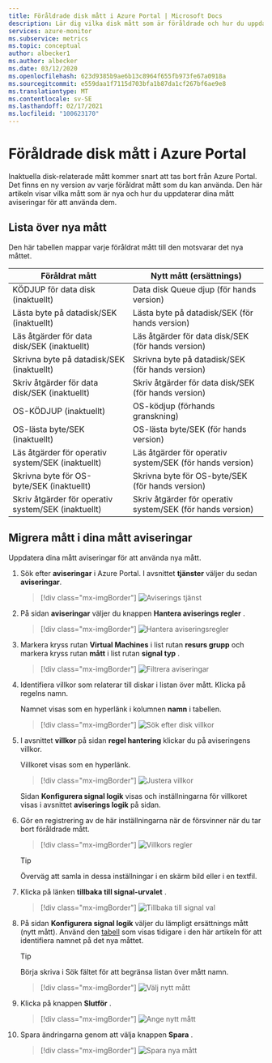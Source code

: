 ```yaml
---
title: Föråldrade disk mått i Azure Portal | Microsoft Docs
description: Lär dig vilka disk mått som är föråldrade och hur du uppdaterar mått aviseringar för att använda nya mått.
services: azure-monitor
ms.subservice: metrics
ms.topic: conceptual
author: albecker1
ms.author: albecker
ms.date: 03/12/2020
ms.openlocfilehash: 623d9385b9ae6b13c8964f655fb973fe67a0918a
ms.sourcegitcommit: e559daa1f7115d703bfa1b87da1cf267bf6ae9e8
ms.translationtype: MT
ms.contentlocale: sv-SE
ms.lasthandoff: 02/17/2021
ms.locfileid: "100623170"
---
```

# <a name="disk-metrics-deprecation-in-the-azure-portal"></a>Föråldrade disk mått i Azure Portal

Inaktuella disk-relaterade mått kommer snart att tas bort från Azure Portal. Det finns en ny version av varje föråldrat mått som du kan använda. Den här artikeln visar vilka mått som är nya och hur du uppdaterar dina mått aviseringar för att använda dem.

## <a name="list-of-new-metrics"></a>Lista över nya mått

Den här tabellen mappar varje föråldrat mått till den motsvarar det nya måttet. 

|Föråldrat mått|Nytt mått (ersättnings)|
|----|----|
|KÖDJUP för data disk (inaktuellt)|Data disk Queue djup (för hands version)|
|Lästa byte på datadisk/SEK (inaktuellt)|Lästa byte på datadisk/SEK (för hands version)|
|Läs åtgärder för data disk/SEK (inaktuellt)|Läs åtgärder för data disk/SEK (för hands version)|
|Skrivna byte på datadisk/SEK (inaktuellt)|Skrivna byte på datadisk/SEK (för hands version)|
|Skriv åtgärder för data disk/SEK (inaktuellt)|Skriv åtgärder för data disk/SEK (för hands version)|
|OS-KÖDJUP (inaktuellt)|OS-ködjup (förhands granskning)|
|OS-lästa byte/SEK (inaktuellt)|OS-lästa byte/SEK (för hands version)|
|Läs åtgärder för operativ system/SEK (inaktuellt)|Läs åtgärder för operativ system/SEK (för hands version)|
|Skrivna byte för OS-byte/SEK (inaktuellt)|Skrivna byte för OS-byte/SEK (för hands version)|
|Skriv åtgärder för operativ system/SEK (inaktuellt)|Skriv åtgärder för operativ system/SEK (för hands version)|

<a id="update-metrics" />

## <a name="migrate-metrics-in-your-metric-alerts"></a>Migrera mått i dina mått aviseringar

Uppdatera dina mått aviseringar för att använda nya mått.

1. Sök efter **aviseringar** i Azure Portal. I avsnittet **tjänster** väljer du sedan **aviseringar**.

   > [!div class="mx-imgBorder"]
   > ![Aviserings tjänst](./media/portal-disk-metrics-deprecation/alert-service-azure-portal.png)

2. På sidan **aviseringar** väljer du knappen **Hantera aviserings regler** . 

   > [!div class="mx-imgBorder"]
   > ![Hantera aviseringsregler](./media/portal-disk-metrics-deprecation/manage-alert-rules-button.png)

3. Markera kryss rutan **Virtual Machines** i list rutan **resurs grupp** och markera kryss rutan **mått** i list rutan **signal typ** . 

   > [!div class="mx-imgBorder"]
   > ![Filtrera aviseringar](./media/portal-disk-metrics-deprecation/filter-alerts.png)

4. Identifiera villkor som relaterar till diskar i listan över mått. Klicka på regelns namn. 

   Namnet visas som en hyperlänk i kolumnen **namn** i tabellen.

   > [!div class="mx-imgBorder"]
   > ![Sök efter disk villkor](./media/portal-disk-metrics-deprecation/find-disk-conditions.png)

5. I avsnittet **villkor** på sidan **regel hantering** klickar du på aviseringens villkor. 

   Villkoret visas som en hyperlänk.  

   > [!div class="mx-imgBorder"]
   > ![Justera villkor](./media/portal-disk-metrics-deprecation/adjust-condition.png)

   Sidan **Konfigurera signal logik** visas och inställningarna för villkoret visas i avsnittet **aviserings logik** på sidan.

6. Gör en registrering av de här inställningarna när de försvinner när du tar bort föråldrade mått.

   > [!div class="mx-imgBorder"]
   > ![Villkors regler](./media/portal-disk-metrics-deprecation/condition-rules.png)

   > [!TIP] 
   > Överväg att samla in dessa inställningar i en skärm bild eller i en textfil. 

7. Klicka på länken **tillbaka till signal-urvalet** .

   > [!div class="mx-imgBorder"]
   > ![Tillbaka till signal val](./media/portal-disk-metrics-deprecation/back-to-signal-selection.png)

8. På sidan **Konfigurera signal logik** väljer du lämpligt ersättnings mått (nytt mått). Använd den [tabell](#update-metrics) som visas tidigare i den här artikeln för att identifiera namnet på det nya måttet.

   > [!TIP] 
   > Börja skriva i Sök fältet för att begränsa listan över mått namn. 

   > [!div class="mx-imgBorder"]
   > ![Välj nytt mått](./media/portal-disk-metrics-deprecation/choose-new-metric.png)

9. Klicka på knappen **Slutför** . 

   > [!div class="mx-imgBorder"]
   > ![Ange nytt mått](./media/portal-disk-metrics-deprecation/set-new-metric.png)

10. Spara ändringarna genom att välja knappen **Spara** . 

    > [!div class="mx-imgBorder"]
    > ![Spara nya mått](./media/portal-disk-metrics-deprecation/save-new-metric.png)






